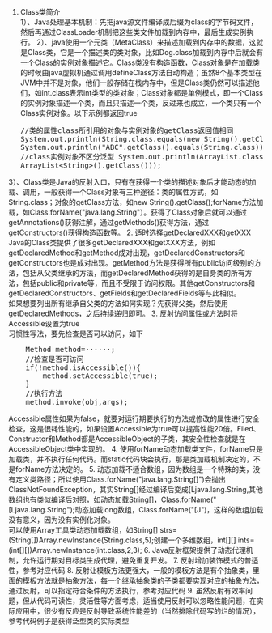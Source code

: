1. Class类简介<br/>
1）、Java处理基本机制：先把java源文件编译成后缀为class的字节码文件，然后再通过ClassLoader机制把这些类文件加载到内存中，最后生成实例执行。
2）、java使用一个元类（MetaClass）来描述加载到内存中的数据，这就是Class类，它是一个描述类的类对象，比如Dog.class加载到内存中后就会有一个Class的实例对象描述它。Class类没有构造函数，Class对象是在加载类的时候由java虚拟机通过调用defineClass方法自动构造；虽然8个基本类型在JVM中并不是对象，他们一般存储在栈内存中，但是Class类仍然可以描述他们，如int.class表示int类型的类对象；Class对象都是单例模式，即一个Class的实例对象描述一个类，而且只描述一个类，反过来也成立，一个类只有一个Class实例对象。以下示例都返回true<pre>
        //类的属性class所引用的对象与实例对象的getClass返回值相同
        System.out.println(String.class.equals(new String().getClass()));
        System.out.println("ABC".getClass().equals(String.class));
        //class实例对象不区分泛型
        System.out.println(ArrayList.class.equals(new ArrayList&lt;String>().getClass()));
</pre>
3）、Class类是Java的反射入口，只有在获得一个类的描述对象后才能动态的加载、调用，一般获得一个Class对象有三种途径：类的属性方式，如String.class；对象的getClass方法，如new String().getClass();forName方法加载，如Class.forName("java.lang.String"）。获得了Class对象后就可以通过getAnnotations()获得注解，通过getMethods()获得方法，通过getConstructors()获得构造函数等。
2. 适时选择getDeclaredXXX和getXXX<br/>Java的Class类提供了很多getDeclaredXXX和getXXX方法，例如getDeclaredMethod和getMethod成对出现，getDeclaredConstructors和getConstructors也是成对出现。getMethod方法是获得所有public访问级别的方法，包括从父类继承的方法，而getDeclaredMethod获得的是自身类的所有方法，包括public和private等，而且不受限于访问权限。其他getConstructors和getDeclaredConstructors、getFields和getDeclaredFields等与此相似。<br/>如果想要列出所有继承自父类的方法如何实现？先获得父类，然后使用getDeclaredMethods，之后持续递归即可。
3. 反射访问属性或方法时将Accessible设置为true<br/>习惯性写法，要先检查是否可以访问，如下<pre>
    Method method=······;
    //检查是否可访问
    if(!method.isAccessible()){
        method.setAccessible(true);
    }
    //执行方法
    method.invoke(obj,args);
</pre>Accessible属性如果为false，就要对运行期要执行的方法或修改的属性进行安全检查，这是很耗性能的，如果设置Accessible为true可以提高性能20倍。Filed、Constructor和Method都是AccessibleObject的子类，其安全性检查就是在AccessibleObject类中实现的。
4. 使用forName动态加载类文件，forName只是加载类，并不执行任何代码。而static代码块会执行，那是类加载机制决定的，不是forName方法决定的。
5.  动态加载不适合数组，因为数组是一个特殊的类，没有定义类路径；所以使用Class.forName("java.lang.String[]")会抛出ClassNotFoundException，其实String[]经过编译后变成[Ljava.lang.String,其他数组也有类似编译后对照，如动态加载String[]，Class.forName("[Ljava.lang.String");动态加载long数组，Class.forName("[J")，这样的数组加载没有意义，因为没有实例化对象。<br/>可以使用Array工具类动态加载数组，如String[] strs=(String[])Array.newInstance(String.class,5);创建一个多维数组，int[][] ints=(int[][])Array.newInstance(int.class,2,3);
6.  Java反射框架提供了动态代理机制，允许运行期对目标类生成代理，避免重复开发。
7.  反射增加装饰模式的普适性，参考对应代码
8.  反射让模板方法更强大，一般的模板方法是有个抽象类，里面的模板方法就是抽象方法，每一个继承抽象类的子类都要实现对应的抽象方法，通过反射，可以指定符合条件的方法执行，参考对应代码
9.  虽然反射有效率问题，但从代码可读性，灵活性等方面考虑，适当使用反射可以忽略性能问题，在实际应用中，很少有反应是反射导致系统性能差的（当然排除代码写的烂的情况），参考代码例子是获得泛型类的实际类型